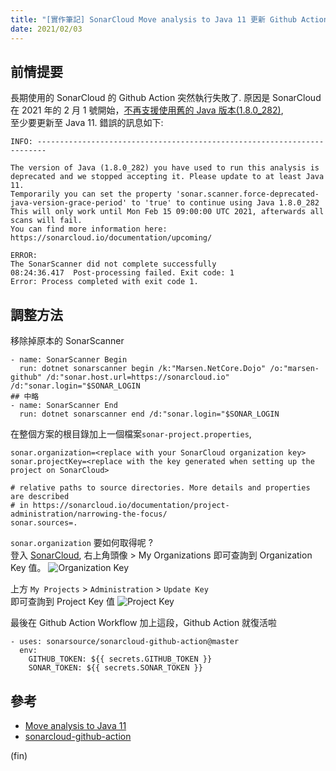```yaml
---
title: "[實作筆記] SonarCloud Move analysis to Java 11 更新 Github Action"
date: 2021/02/03
---
```


## 前情提要

長期使用的 SonarCloud 的 Github Action 突然執行失敗了.
原因是 SonarCloud 在 2021 年的 2 月 1 號開始，[不再支援使用舊的 Java 版本(1.8.0_282)](https://sonarcloud.io/documentation/appendices/end-of-support/),  
至少要更新至 Java 11.
錯誤的訊息如下:

```text
INFO: ------------------------------------------------------------------------

The version of Java (1.8.0_282) you have used to run this analysis is deprecated and we stopped accepting it. Please update to at least Java 11.
Temporarily you can set the property 'sonar.scanner.force-deprecated-java-version-grace-period' to 'true' to continue using Java 1.8.0_282
This will only work until Mon Feb 15 09:00:00 UTC 2021, afterwards all scans will fail.
You can find more information here: https://sonarcloud.io/documentation/upcoming/

ERROR:
The SonarScanner did not complete successfully
08:24:36.417  Post-processing failed. Exit code: 1
Error: Process completed with exit code 1.
```

## 調整方法

移除掉原本的 SonarScanner

```text
- name: SonarScanner Begin
  run: dotnet sonarscanner begin /k:"Marsen.NetCore.Dojo" /o:"marsen-github" /d:"sonar.host.url=https://sonarcloud.io" /d:"sonar.login="$SONAR_LOGIN
## 中略
- name: SonarScanner End
  run: dotnet sonarscanner end /d:"sonar.login="$SONAR_LOGIN
```

在整個方案的根目錄加上一個檔案`sonar-project.properties`,

```text
sonar.organization=<replace with your SonarCloud organization key>
sonar.projectKey=<replace with the key generated when setting up the project on SonarCloud>

# relative paths to source directories. More details and properties are described
# in https://sonarcloud.io/documentation/project-administration/narrowing-the-focus/
sonar.sources=.
```

`sonar.organization` 要如何取得呢 ?  
登入 [SonarCloud](https://sonarcloud.io/), 右上角頭像 > My Organizations 即可查詢到 Organization Key 值。
![Organization Key](https://i.imgur.com/mIL7Wup.jpg)

上方 `My Projects` > `Administration` > `Update Key`  
即可查詢到 Project Key 值
![Project Key](https://i.imgur.com/Jzb69kE.jpg)

最後在 Github Action Workflow 加上這段，Github Action 就復活啦

```text
- uses: sonarsource/sonarcloud-github-action@master
  env:
    GITHUB_TOKEN: ${{ secrets.GITHUB_TOKEN }}
    SONAR_TOKEN: ${{ secrets.SONAR_TOKEN }}
```

## 參考

- [Move analysis to Java 11](https://sonarcloud.io/documentation/appendices/move-analysis-java-11/)
- [sonarcloud-github-action](https://github.com/SonarSource/sonarcloud-github-action)

(fin)

